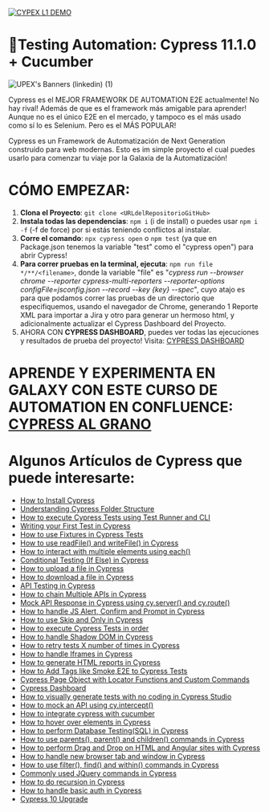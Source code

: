 [![CYPEX L1 DEMO](https://img.shields.io/endpoint?url=https://dashboard.cypress.io/badge/detailed/2pw67q&style=for-the-badge&logo=cypress)](https://dashboard.cypress.io/projects/2pw67q/runs)

# 🧪Testing Automation: Cypress 11.1.0 + Cucumber

![UPEX's Banners (linkedin) (1)](https://user-images.githubusercontent.com/91127281/189470339-acea5782-16f1-4f06-9ce0-df54fd3ead9d.png)

Cypress es el MEJOR FRAMEWORK DE AUTOMATION E2E actualmente! No hay rival! Además de que es el framework más amigable para aprender! Aunque no es el único E2E en el mercado, y tampoco es el más usado como sí lo es Selenium. Pero es el MÁS POPULAR!

Cypress es un Framework de Automatización de Next Generation construido para web modernas. Esto es im simple proyecto el cual puedes usarlo para comenzar tu viaje por la Galaxia de la Automatización!

# CÓMO EMPEZAR:

1. **Clona el Proyecto**: `git clone <URLdelRepositorioGitHub>`
2. **Instala todas las dependencias**: `npm i` (i de install) o puedes usar `npm i -f` (-f de force) por si estás teniendo conflictos al instalar.
3. **Corre el comando**: `npx cypress open` o `npm test` (ya que en Package.json tenemos la variable "test" como el "cypress open") para abrir Cypress!
4. **Para correr pruebas en la terminal, ejecuta**: `npm run file */**/<filename>`, donde la variable "file" es "*cypress run --browser chrome --reporter cypress-multi-reporters --reporter-options configFile=jsconfig.json --record --key {key} --spec*", cuyo atajo es para que podamos correr las pruebas de un directorio que especifiquemos, usando el navegador de Chrome, generando 1 Reporte XML para importar a Jira y otro para generar un hermoso html, y adicionalmente actualizar el Cypress Dashboard del Proyecto.
5. AHORA CON **CYPRESS DASHBOARD**, puedes ver todas las ejecuciones y resultados de prueba del proyecto!
Visita: [CYPRESS DASHBOARD](https://dashboard.cypress.io/projects/2pw67q/analytics/runs-over-time)

# APRENDE Y EXPERIMENTA EN GALAXY CON ESTE CURSO DE AUTOMATION EN CONFLUENCE: [CYPRESS AL GRANO](https://upexgalaxy3.atlassian.net/wiki/spaces/UG/pages/1410643)

# Algunos Artículos de Cypress que puede interesarte:

-   [How to Install Cypress](https://testersdock.com/how-to-install-cypress/)
-   [Understanding Cypress Folder Structure](https://testersdock.com/cypress-folder-structure/)
-   [How to execute Cypress Tests using Test Runner and CLI](https://testersdock.com/cypress-test-runner-cli/)
-   [Writing your First Test in Cypress](https://testersdock.com/first-cypress-test/)
-   [How to use Fixtures in Cypress Tests](https://testersdock.com/cypress-fixtures/)
-   [How to use readFile() and writeFile() in Cypress](https://testersdock.com/cypress-writefile-readfile/)
-   [How to interact with multiple elements using each()](https://testersdock.com/cypress-each/)
-   [Conditional Testing (If Else) in Cypress](https://testersdock.com/cypress-conditional-if-else-testing/)
-   [How to upload a file in Cypress](https://testersdock.com/cypress-file-upload/)
-   [How to download a file in Cypress](https://testersdock.com/cypress-file-download/)
-   [API Testing in Cypress](https://testersdock.com/cypress-api-testing/)
-   [How to chain Multiple APIs in Cypress](https://testersdock.com/cypress-chain-multiple-api/)
-   [Mock API Response in Cypress using cy.server() and cy.route()](https://testersdock.com/cypress-mock-api/)
-   [How to handle JS Alert, Confirm and Prompt in Cypress](https://testersdock.com/cypress-javascript-alert-confirm-prompt/)
-   [How to use Skip and Only in Cypress](https://testersdock.com/skip-only-cypress/)
-   [How to execute Cypress Tests in order](https://testersdock.com/cypress-execute-tests-in-order/)
-   [How to handle Shadow DOM in Cypress](https://testersdock.com/cypress-shadow-dom/)
-   [How to retry tests X number of times in Cypress](https://testersdock.com/test-retries-in-cypress/)
-   [How to handle Iframes in Cypress](https://testersdock.com/iframes-cypress/)
-   [How to generate HTML reports in Cypress](https://testersdock.com/html-reports-cypress/)
-   [How to Add Tags like Smoke,E2E to Cypress Tests](https://testersdock.com/cypress-test-tags/)
-   [Cypress Page Object with Locator Functions and Custom Commands](https://testersdock.com/cypress-page-object-with-locator-function-and-custom-command/)
-   [Cypress Dashboard](https://testersdock.com/cypress-dashboard/)
-   [How to visually generate tests with no coding in Cypress Studio](https://testersdock.com/cypress-studio/)
-   [How to mock an API using cy.intercept()](https://testersdock.com/cypress-mock-api-intercept/)
-   [How to integrate cypress with cucumber](https://testersdock.com/cypress-cucumber-bdd/)
-   [How to hover over elements in Cypress](https://testersdock.com/cypress-hover/)
-   [How to perform Database Testing(SQL) in Cypress](https://testersdock.com/cypress-database-testing/)
-   [How to use parents(), parent() and children() commands in Cypress](https://testersdock.com/cypress-parents-parent-children/)
-   [How to perform Drag and Drop on HTML and Angular sites with Cypress](https://testersdock.com/cypress-drag-and-drop-html-angular/)
-   [How to handle new browser tab and window in Cypress](https://testersdock.com/cypress-new-window/)
-   [How to use filter(), find() and within() commands in Cypress](https://testersdock.com/cypress-filter-find-within/)
-   [Commonly used JQuery commands in Cypress](https://testersdock.com/cypress-jquery/)
-   [How to do recursion in Cypress](https://testersdock.com/cypress-recursion/)
-   [How to handle basic auth in Cypress](https://testersdock.com/cypress-basic-auth/)
-   [Cypress 10 Upgrade](https://testersdock.com/cypress-10-upgrade/)
